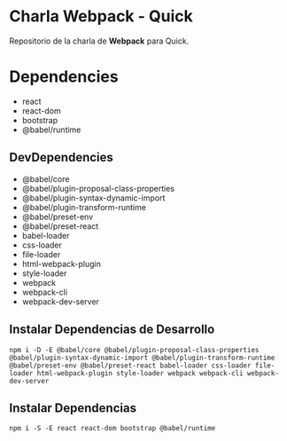 # Charla Webpack - Quick

Repositorio de la charla de **Webpack** para Quick.

# Dependencies

- react
- react-dom
- bootstrap
- @babel/runtime

## DevDependencies

- @babel/core
- @babel/plugin-proposal-class-properties
- @babel/plugin-syntax-dynamic-import
- @babel/plugin-transform-runtime
- @babel/preset-env
- @babel/preset-react
- babel-loader
- css-loader
- file-loader
- html-webpack-plugin
- style-loader
- webpack
- webpack-cli
- webpack-dev-server

## Instalar Dependencias de Desarrollo

```npm
npm i -D -E @babel/core @babel/plugin-proposal-class-properties @babel/plugin-syntax-dynamic-import @babel/plugin-transform-runtime @babel/preset-env @babel/preset-react babel-loader css-loader file-loader html-webpack-plugin style-loader webpack webpack-cli webpack-dev-server
```

## Instalar Dependencias

```npm
npm i -S -E react react-dom bootstrap @babel/runtime
```